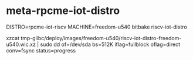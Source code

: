 # meta-rpcme-iot-distro



DISTRO=rpcme-iot-riscv MACHINE=freedom-u540 bitbake riscv-iot-distro


xzcat
tmp-glibc/deploy/images/freedom-u540/riscv-iot-distro-freedom-u540.wic.xz
| sudo dd of=/dev/sda bs=512K iflag=fullblock oflag=direct conv=fsync status=progress

